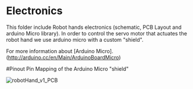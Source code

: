 # Electronics

This folder include Robot hands electronics (schematic, PCB Layout and arduino Micro library).
In order to control the servo motor that actuates the robot hand we use arduino micro with
a custom "shield".

For more information about [Arduino Micro].(http://arduino.cc/en/Main/ArduinoBoardMicro)

#Pinout
Pin Mapping of the Arduino Micro "shield"

![robotHand_v1_PCB](https://raw.github.com/zisi/openBionics/master/pics/PCB.png)
